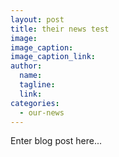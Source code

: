 ```yaml
---
layout: post
title: their news test
image:
image_caption:
image_caption_link:
author:
  name:
  tagline:
  link:
categories:
  - our-news
---
```


Enter blog post here...
